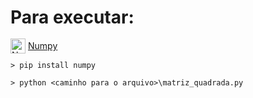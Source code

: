 # Para executar:

<a href="https://numpy.org/" rel="nofollow" style="width: 100%; height: 20px;display:flex;align-items: center;"><img src="https://numpy.org/images/logo.svg" alt="Numpy" data-canonical-src="https://img.shields.io/packagist/l/laravel/framework" style="height: 24px;"> <span style="margin-left:4px">Numpy</span></a>

```
> pip install numpy
```

```
> python <caminho para o arquivo>\matriz_quadrada.py
```
